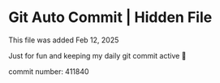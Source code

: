 # Git Auto Commit | Hidden File

This file was added Feb 12, 2025

Just for fun and keeping my daily git commit active 🤪

commit number: 411840

